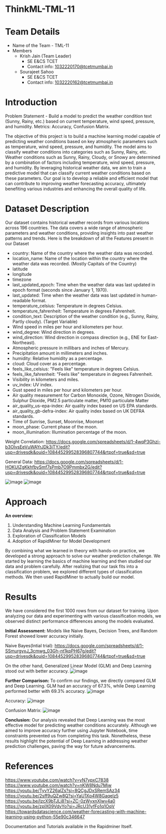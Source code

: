 # ThinkML-TML-11

# Team Details
- Name of the Team - TML-11
- Members
  - Krish Jain (Team Leader) 
      - SE E&CS TCET
      - Contact info: 1032220170@tcetmumbai.in
  - Sourajeet Sahoo
      - SE E&CS TCET
      - Contact info: 
1032220162@tcetmumbai.in

# Introduction 
  
  Problem Statement - Build a model to predict the weather condition text (Sunny, Rainy, etc.) based on current temperature, wind speed, pressure, and humidity. Metrics: Accuracy, Confusion Matrix.

The objective of this project is to build a machine learning model capable of predicting weather conditions based on key atmospheric parameters such as temperature, wind speed, pressure, and humidity. The model aims to classify weather conditions into categories such as Sunny, Rainy, etc.
Weather conditions such as Sunny, Rainy, Cloudy, or Snowy are determined by a combination of factors including temperature, wind speed, pressure, and humidity. By leveraging historical weather data, we aim to train a predictive model that can classify current weather conditions based on these parameters.
Our goal is to develop a reliable and efficient model that can contribute to improving weather forecasting accuracy, ultimately benefiting various industries and enhancing the overall quality of life.

# Dataset Description

Our dataset contains historical weather records from various locations across 196 countries. The data covers a wide range of atmospheric parameters and weather conditions, providing insights into past weather patterns and trends.
Here is the breakdown of all the Features present in our Dataset

- country: Name of the country where the weather data was recorded.
- location_name: Name of the location within the country where the weather data was recorded. (Mostly Capitals of the Country)
- latitude
- longitude
- timezone
- last_updated_epoch: Time when the weather data was last updated in epoch format (seconds since January 1, 1970).
- last_updated: Time when the weather data was last updated in human-readable format.
- temperature_celsius: Temperature in degrees Celsius.
- temperature_fahrenheit: Temperature in degrees Fahrenheit.
- condition_text: Description of the weather condition (e.g., Sunny, Rainy, Partly cloudy). (Target Variable)
- Wind speed in miles per hour and kilometers per hour.
- wind_degree: Wind direction in degrees.
- wind_direction: Wind direction in compass direction (e.g., ENE for East-Northeast).
- Atmospheric pressure in millibars and inches of Mercury.
- Precipitation amount in millimeters and inches.
- humidity: Relative humidity as a percentage.
- cloud: Cloud cover as a percentage.
- feels_like_celsius: "Feels like" temperature in degrees Celsius.
- feels_like_fahrenheit: "Feels like" temperature in degrees Fahrenheit.
- Visibility in kilometers and miles.
- uv_index: UV index.
- Gust speed in miles per hour and kilometers per hour.
- Air quality measurement for Carbon Monoxide, Ozone, Nitrogen Dioxide, Sulphur Dioxide, PM2.5 particulate matter, PM10 particulate Matter
- air_quality_us-epa-index: Air quality index based on US EPA standards.
- air_quality_gb-defra-index: Air quality index based on UK DEFRA standards.
- Time of Sunrise, Sunset, Moonrise, Moonset
- moon_phase: Current phase of the moon.
- moon_illumination: Illumination percentage of the moon.

Weight Correlation:
https://docs.google.com/spreadsheets/d/1-4wqP3Ghzi-b3OlvsEeVuWAYrJDk3iTY/edit?usp=drivesdk&ouid=108445299528396807744&rtpof=true&sd=true

General Data:
https://docs.google.com/spreadsheets/d/1-HOKUIZgKkhfbySmf7sPmb7O9Pmmbx2G/edit?usp=drivesdk&ouid=108445299528396807744&rtpof=true&sd=true

![image](https://github.com/krjofficial/ThinkML-TML-11/assets/98098201/caa871e3-bc8a-45c5-9903-234cdb443225)
![image](https://github.com/krjofficial/ThinkML-TML-11/assets/98098201/ce306734-d6ca-47e7-a451-1493bf774db5)


# Approach

**An overview:**
1. Understanding Machine Learning Fundamentals
2. Data Analysis and Problem Statement Examination
3. Exploration of Classification Models
4. Adoption of RapidMiner for Model Development

By combining what we learned in theory with hands-on practice, we developed a strong approach to solve our weather prediction challenge. We started by learning the basics of machine learning and then studied our data and problem carefully. After realizing that our task fits into a classification problem, we explored different types of classification methods.
We then used RapidMiner to actually build our model.

# Results 

We have considered the first 1000 rows from our dataset for training.
Upon analyzing our data and experimenting with various classification models, we observed distinct performance differences among the models evaluated.

**Initial Assessment:**
Models like Naive Bayes, Decision Trees, and Random Forest showed lower accuracy initially.

Naive Bayes(Intial trial):
https://docs.google.com/spreadsheets/d/1-SSmurgyxJ_3cmwg_03Gh-nt1kpPH67g/edit?usp=drivesdk&ouid=108445299528396807744&rtpof=true&sd=true

On the other hand, Generalized Linear Model (GLM) and Deep Learning stood out with better accuracy.
![image](https://github.com/krjofficial/ThinkML-TML-11/assets/98098201/817ad7a1-4977-462c-876c-09bb02f233d3)


**Further Comparison:**
To confirm our findings, we directly compared GLM and Deep Learning.
GLM had an accuracy of 67.3%, while Deep Learning performed better with 69.3% accuracy.
![image](https://github.com/krjofficial/ThinkML-TML-11/assets/98098201/98f87642-f4d5-4612-9c43-0adcbc728ff7)

Accuracy: 
![image](https://github.com/krjofficial/ThinkML-TML-11/assets/98098201/b888d09c-2243-4ad4-ac8f-4cf0eb6ceb49)

Confusion Matrix:
![image](https://github.com/krjofficial/ThinkML-TML-11/assets/98098201/ac8aff6f-4efd-4164-9763-99ba6a487d05)

**Conclusion:**
Our analysis revealed that Deep Learning was the most effective model for predicting weather conditions accurately. Although we aimed to improve accuracy further using Jupyter Notebook, time constraints prevented us from completing this task. Nonetheless, these results highlight the potential of Deep Learning in addressing weather prediction challenges, paving the way for future advancements.

# References

https://www.youtube.com/watch?v=yN7ypxC7838
https://www.youtube.com/watch?v=nKW8Ndu7Mjw
https://youtu.be/TyvYZ26alZs?si=8QCgJDxSRemSAz34
https://youtu.be/2sff9uQZw8Q?si=YaU1Xp4W8Gaqelz5
https://youtu.be/IzcX9bTJLj8?si=ZC-0zWyxnXlwv4a0
https://youtu.be/zpIX09VdvYo?si=JRcU31yfFo1q1OqV
https://towardsdatascience.com/weather-forecasting-with-machine-learning-using-python-55e90c346647

Documentation and Tutorials available in the Rapidminer Itself.





